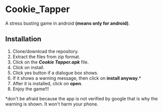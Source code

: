 # Cookie_Tapper
A stress busting game in android **(means only for android)**.

## Installation
1. Clone/download the repository.
2. Extract the files from zip format.
3. Click on the ___Cookie Tapper.apk___ file.
4. Click on install.
5. Click yes button if a dialogue box shows.
6. If it shows a warning message, then click on **install anyway**.*
7. After it is installed, click on **open**.
8. Enjoy the game!!!

*don't be afraid because the app is not verified by google that is why the warning is shown. It won't harm your phone.
